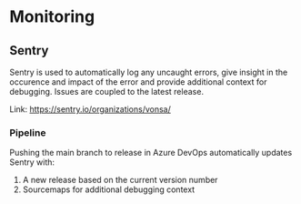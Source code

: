 # Monitoring

## Sentry

Sentry is used to automatically log any uncaught errors, give insight in the occurence and impact of the error and provide additional context for debugging.
Issues are coupled to the latest release.

Link: https://sentry.io/organizations/vonsa/

### Pipeline

Pushing the main branch to release in Azure DevOps automatically updates Sentry with:
1. A new release based on the current version number
2. Sourcemaps for additional debugging context